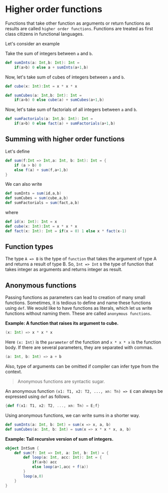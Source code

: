 # Higher order functions

Functions that take other function as arguments or return functions as results are called `higher order functions`. Functions are treated as first class citizens in functional languages.

Let's consider an example

Take the sum of integers between `a` and `b`.

``` scala
def sumInts(a: Int,b: Int): Int = 
    if(a>b) 0 else a + sumInts(a+1,b)
```

Now, let's take sum of cubes of integers between `a` and `b`.
``` scala
def cube(x: Int):Int = x * x * x
```

``` scala
def sumCubes(a: Int,b: Int): Int = 
    if(a>b) 0 else cube(a) + sumCubes(a+1,b)
```

Now, let's take sum of factorials of all integers between `a` and `b`.
``` scala
def sumFactorials(a: Int,b: Int): Int = 
    if(a>b) 0 else fact(a) + sumFactorials(a+1,b)
```

## Summing with higher order functions

Let's define
```scala
def sum(f:Int => Int,a: Int, b: Int): Int = {
    if (a > b) 0
    else f(a) + sum(f,a+1,b)
}
```

We can also write
``` scala
def sumInts = sum(id,a,b)
def sumCubes = sum(cube,a,b)
def sumFactorials = sum(fact,a,b)
```
where
``` scala
def id(x: Int): Int = x
def cube(x: Int):Int = x * x * x
def fact(x: Int): Int = if(x = 0) 1 else x * fact(x-1)
```

## Function types

The type `A => B` is the type of `function` that takes the argument of type A and returns a result of type B.
So, `Int => Int` s the type of function that takes integer as arguments and returns integer as result.

## Anonymous functions

Passing functions as parameters can lead to creation of many small functions. Sometimes, it is tedious to define and name these functions using `def`. We would like to have functions as literals, which let us write functions without naming them. These are called `anonymous functions`.

**Example: A function that raises its argument to cube.**
```scala
(x: Int) => x * x * x
```
Here `(x: Int)` is the `parameter` of the function and `x * x * x` is the function body.
If there are several parameters, they are separated with commas.
```scala
(a: Int, b: Int) => a + b
```
Also, type of arguments can be omitted if compiler can infer type from the context.

> Anonymous functions are syntactic sugar.

An anonymous function  `(x1: T1, x2: T2, ..., xn: Tn) => E` can always be expressed using `def` as follows.
``` scala
{def f(x1: T1, x2: T2, ..., xn: Tn) = E;f}
```

Using anonymous functions, we can write sums in a shorter way.

``` scala
def sumInts(a: Int, b: Int) = sum(x => x, a, b)
def sumCubes(a: Int, b: Int) = sum(x => x * x * x, a, b)
```

**Example: Tail recursive version of sum of integers.**
``` scala
object IntSum {
    def sum(f: Int => Int, a: Int, b: Int) = {
        def loop(a: Int, acc: Int): Int = {
            if(a>b) acc
            else loop(a+1,acc + f(a))
        }
        loop(a,0)
    }
}
```

